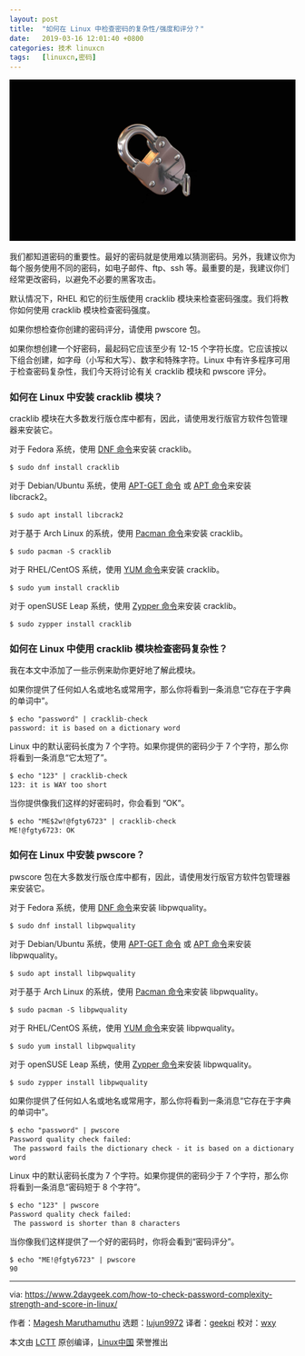 ```yaml
---
layout: post
title:	"如何在 Linux 中检查密码的复杂性/强度和评分？"
date:	2019-03-16 12:01:40 +0800 
categories:	技术 linuxcn 
tags:	[linuxcn,密码]
---
```



![](/Asserts/Images/album/201903/16/120134q9t7ik59luv9vphn.jpg)


我们都知道密码的重要性。最好的密码就是使用难以猜测密码。另外，我建议你为每个服务使用不同的密码，如电子邮件、ftp、ssh 等。最重要的是，我建议你们经常更改密码，以避免不必要的黑客攻击。


默认情况下，RHEL 和它的衍生版使用 cracklib 模块来检查密码强度。我们将教你如何使用 cracklib 模块检查密码强度。


如果你想检查你创建的密码评分，请使用 pwscore 包。


如果你想创建一个好密码，最起码它应该至少有 12-15 个字符长度。它应该按以下组合创建，如字母（小写和大写）、数字和特殊字符。Linux 中有许多程序可用于检查密码复杂性，我们今天将讨论有关 cracklib 模块和 pwscore 评分。


### 如何在 Linux 中安装 cracklib 模块？


cracklib 模块在大多数发行版仓库中都有，因此，请使用发行版官方软件包管理器来安装它。


对于 Fedora 系统，使用 [DNF 命令](https://www.2daygeek.com/dnf-command-examples-manage-packages-fedora-system/)来安装 cracklib。



```
$ sudo dnf install cracklib
```

对于 Debian/Ubuntu 系统，使用 [APT-GET 命令](https://www.2daygeek.com/apt-get-apt-cache-command-examples-manage-packages-debian-ubuntu-systems/) 或 [APT 命令](https://www.2daygeek.com/apt-command-examples-manage-packages-debian-ubuntu-systems/)来安装 libcrack2。



```
$ sudo apt install libcrack2
```

对于基于 Arch Linux 的系统，使用 [Pacman 命令](https://www.2daygeek.com/pacman-command-examples-manage-packages-arch-linux-system/)来安装 cracklib。



```
$ sudo pacman -S cracklib
```

对于 RHEL/CentOS 系统，使用 [YUM 命令](https://www.2daygeek.com/yum-command-examples-manage-packages-rhel-centos-systems/)来安装 cracklib。



```
$ sudo yum install cracklib
```

对于 openSUSE Leap 系统，使用 [Zypper 命令](https://www.2daygeek.com/zypper-command-examples-manage-packages-opensuse-system/)来安装 cracklib。



```
$ sudo zypper install cracklib
```

### 如何在 Linux 中使用 cracklib 模块检查密码复杂性？


我在本文中添加了一些示例来助你更好地了解此模块。


如果你提供了任何如人名或地名或常用字，那么你将看到一条消息“它存在于字典的单词中”。



```
$ echo "password" | cracklib-check
password: it is based on a dictionary word
```

Linux 中的默认密码长度为 7 个字符。如果你提供的密码少于 7 个字符，那么你将看到一条消息“它太短了”。



```
$ echo "123" | cracklib-check
123: it is WAY too short
```

当你提供像我们这样的好密码时，你会看到 “OK”。



```
$ echo "ME$2w!@fgty6723" | cracklib-check
ME!@fgty6723: OK
```

### 如何在 Linux 中安装 pwscore？


pwscore 包在大多数发行版仓库中都有，因此，请使用发行版官方软件包管理器来安装它。


对于 Fedora 系统，使用 [DNF 命令](https://www.2daygeek.com/dnf-command-examples-manage-packages-fedora-system/)来安装 libpwquality。



```
$ sudo dnf install libpwquality
```

对于 Debian/Ubuntu 系统，使用 [APT-GET 命令](https://www.2daygeek.com/apt-get-apt-cache-command-examples-manage-packages-debian-ubuntu-systems/) 或 [APT 命令](https://www.2daygeek.com/apt-command-examples-manage-packages-debian-ubuntu-systems/)来安装 libpwquality。



```
$ sudo apt install libpwquality
```

对于基于 Arch Linux 的系统，使用 [Pacman 命令](https://www.2daygeek.com/pacman-command-examples-manage-packages-arch-linux-system/)来安装 libpwquality。



```
$ sudo pacman -S libpwquality
```

对于 RHEL/CentOS 系统，使用 [YUM 命令](https://www.2daygeek.com/yum-command-examples-manage-packages-rhel-centos-systems/)来安装 libpwquality。



```
$ sudo yum install libpwquality
```

对于 openSUSE Leap 系统，使用 [Zypper 命令](https://www.2daygeek.com/zypper-command-examples-manage-packages-opensuse-system/)来安装 libpwquality。



```
$ sudo zypper install libpwquality
```

如果你提供了任何如人名或地名或常用字，那么你将看到一条消息“它存在于字典的单词中”。



```
$ echo "password" | pwscore
Password quality check failed:
 The password fails the dictionary check - it is based on a dictionary word
```

Linux 中的默认密码长度为 7 个字符。如果你提供的密码少于 7 个字符，那么你将看到一条消息“密码短于 8 个字符”。



```
$ echo "123" | pwscore
Password quality check failed:
 The password is shorter than 8 characters
```

当你像我们这样提供了一个好的密码时，你将会看到“密码评分”。



```
$ echo "ME!@fgty6723" | pwscore
90
```



---


via: <https://www.2daygeek.com/how-to-check-password-complexity-strength-and-score-in-linux/>


作者：[Magesh Maruthamuthu](https://www.2daygeek.com/author/magesh/) 选题：[lujun9972](https://github.com/lujun9972) 译者：[geekpi](https://github.com/geekpi) 校对：[wxy](https://github.com/wxy)


本文由 [LCTT](https://github.com/LCTT/TranslateProject) 原创编译，[Linux中国](https://linux.cn/) 荣誉推出
